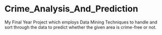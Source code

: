 # Crime_Analysis_And_Prediction
My Final Year Project which employs Data Mining Techniques to handle and sort through the data to predict whether the given area is crime-free or not.